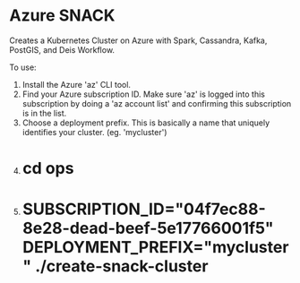 # Azure SNACK

Creates a Kubernetes Cluster on Azure with Spark, Cassandra, Kafka, PostGIS, and Deis Workflow.

To use:

1. Install the Azure 'az' CLI tool.
2. Find your Azure subscription ID.  Make sure 'az' is logged into this subscription by doing a 'az account list' and confirming this subscription is in the list.
3. Choose a deployment prefix.  This is basically a name that uniquely identifies your cluster.  (eg. 'mycluster')
4. # cd ops
5. # SUBSCRIPTION_ID="04f7ec88-8e28-dead-beef-5e17766001f5" DEPLOYMENT_PREFIX="mycluster" ./create-snack-cluster
